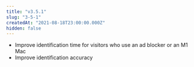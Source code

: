 ```yaml
---
title: "v3.5.1"
slug: "3-5-1"
createdAt: "2021-08-18T23:00:00.000Z"
hidden: false
---
```

- Improve identification time for visitors who use an ad blocker or an M1 Mac
- Improve identification accuracy
